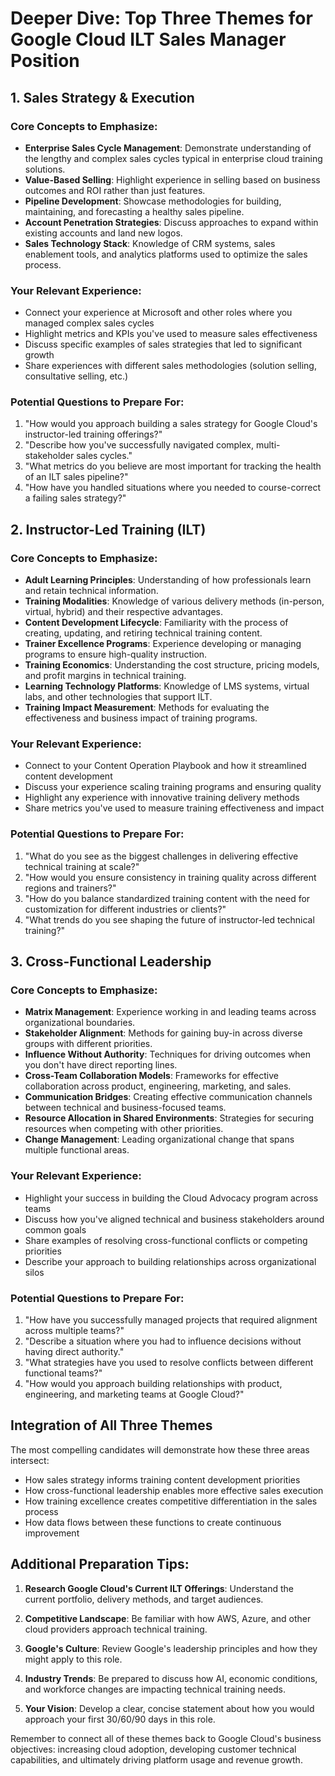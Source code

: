 # Deeper Dive: Top Three Themes for Google Cloud ILT Sales Manager Position

## 1. Sales Strategy & Execution

### Core Concepts to Emphasize:
- **Enterprise Sales Cycle Management**: Demonstrate understanding of the lengthy and complex sales cycles typical in enterprise cloud training solutions.
- **Value-Based Selling**: Highlight experience in selling based on business outcomes and ROI rather than just features.
- **Pipeline Development**: Showcase methodologies for building, maintaining, and forecasting a healthy sales pipeline.
- **Account Penetration Strategies**: Discuss approaches to expand within existing accounts and land new logos.
- **Sales Technology Stack**: Knowledge of CRM systems, sales enablement tools, and analytics platforms used to optimize the sales process.

### Your Relevant Experience:
- Connect your experience at Microsoft and other roles where you managed complex sales cycles
- Highlight metrics and KPIs you've used to measure sales effectiveness
- Discuss specific examples of sales strategies that led to significant growth
- Share experiences with different sales methodologies (solution selling, consultative selling, etc.)

### Potential Questions to Prepare For:
1. "How would you approach building a sales strategy for Google Cloud's instructor-led training offerings?"
2. "Describe how you've successfully navigated complex, multi-stakeholder sales cycles."
3. "What metrics do you believe are most important for tracking the health of an ILT sales pipeline?"
4. "How have you handled situations where you needed to course-correct a failing sales strategy?"

## 2. Instructor-Led Training (ILT)

### Core Concepts to Emphasize:
- **Adult Learning Principles**: Understanding of how professionals learn and retain technical information.
- **Training Modalities**: Knowledge of various delivery methods (in-person, virtual, hybrid) and their respective advantages.
- **Content Development Lifecycle**: Familiarity with the process of creating, updating, and retiring technical training content.
- **Trainer Excellence Programs**: Experience developing or managing programs to ensure high-quality instruction.
- **Training Economics**: Understanding the cost structure, pricing models, and profit margins in technical training.
- **Learning Technology Platforms**: Knowledge of LMS systems, virtual labs, and other technologies that support ILT.
- **Training Impact Measurement**: Methods for evaluating the effectiveness and business impact of training programs.

### Your Relevant Experience:
- Connect to your Content Operation Playbook and how it streamlined content development
- Discuss your experience scaling training programs and ensuring quality
- Highlight any experience with innovative training delivery methods
- Share metrics you've used to measure training effectiveness and impact

### Potential Questions to Prepare For:
1. "What do you see as the biggest challenges in delivering effective technical training at scale?"
2. "How would you ensure consistency in training quality across different regions and trainers?"
3. "How do you balance standardized training content with the need for customization for different industries or clients?"
4. "What trends do you see shaping the future of instructor-led technical training?"

## 3. Cross-Functional Leadership

### Core Concepts to Emphasize:
- **Matrix Management**: Experience working in and leading teams across organizational boundaries.
- **Stakeholder Alignment**: Methods for gaining buy-in across diverse groups with different priorities.
- **Influence Without Authority**: Techniques for driving outcomes when you don't have direct reporting lines.
- **Cross-Team Collaboration Models**: Frameworks for effective collaboration across product, engineering, marketing, and sales.
- **Communication Bridges**: Creating effective communication channels between technical and business-focused teams.
- **Resource Allocation in Shared Environments**: Strategies for securing resources when competing with other priorities.
- **Change Management**: Leading organizational change that spans multiple functional areas.

### Your Relevant Experience:
- Highlight your success in building the Cloud Advocacy program across teams
- Discuss how you've aligned technical and business stakeholders around common goals
- Share examples of resolving cross-functional conflicts or competing priorities
- Describe your approach to building relationships across organizational silos

### Potential Questions to Prepare For:
1. "How have you successfully managed projects that required alignment across multiple teams?"
2. "Describe a situation where you had to influence decisions without having direct authority."
3. "What strategies have you used to resolve conflicts between different functional teams?"
4. "How would you approach building relationships with product, engineering, and marketing teams at Google Cloud?"

## Integration of All Three Themes

The most compelling candidates will demonstrate how these three areas intersect:

- How sales strategy informs training content development priorities
- How cross-functional leadership enables more effective sales execution
- How training excellence creates competitive differentiation in the sales process
- How data flows between these functions to create continuous improvement

## Additional Preparation Tips:

1. **Research Google Cloud's Current ILT Offerings**: Understand the current portfolio, delivery methods, and target audiences.

2. **Competitive Landscape**: Be familiar with how AWS, Azure, and other cloud providers approach technical training.

3. **Google's Culture**: Review Google's leadership principles and how they might apply to this role.

4. **Industry Trends**: Be prepared to discuss how AI, economic conditions, and workforce changes are impacting technical training needs.

5. **Your Vision**: Develop a clear, concise statement about how you would approach your first 30/60/90 days in this role.

Remember to connect all of these themes back to Google Cloud's business objectives: increasing cloud adoption, developing customer technical capabilities, and ultimately driving platform usage and revenue growth.
